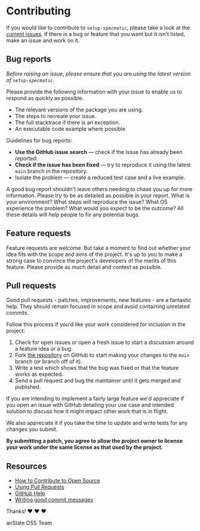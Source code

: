# Contributing

If you would like to contribute to `setup-specmatic`, please take a look at the
[current issues](https://github.com/airslate-oss/setup-specmatic/issues).  If
there is a bug or feature that you want but it isn't listed, make an issue and
work on it.

## Bug reports

*Before raising an issue, please ensure that you are using the latest version
of `setup-specmatic`.*

Please provide the following information with your issue to enable us to
respond as quickly as possible.

* The relevant versions of the package you are using.
* The steps to recreate your issue.
* The full stacktrace if there is an exception.
* An executable code example where possible

Guidelines for bug reports:

* **Use the GitHub issue search** — check if the issue has already been
  reported.
* **Check if the issue has been fixed** — try to reproduce it using the latest
  `main` branch in the repository.
* Isolate the problem — create a reduced test case and a live example.

A good bug report shouldn't leave others needing to chase you up for more
information. Please try to be as detailed as possible in your report. What is
your environment? What steps will reproduce the issue? What OS experience the
problem? What would you expect to be the outcome? All these details will help
people to fix any potential bugs.

## Feature requests

Feature requests are welcome. But take a moment to find out whether your idea
fits with the scope and aims of the project. It's up to *you* to make a strong
case to convince the project's developers of the merits of this feature. Please
provide as much detail and context as possible.

## Pull requests

Good pull requests - patches, improvements, new features - are a fantastic
help. They should remain focused in scope and avoid containing unrelated
commits.

Follow this process if you'd like your work considered for inclusion in the
project:

1. Check for open issues or open a fresh issue to start a discussion around a
   feature idea or a bug.
2. Fork [the repository](https://github.com/airslate-oss/setup-specmatic)
   on GitHub to start making your changes to the `main` branch
   (or branch off of it).
3. Write a test which shows that the bug was fixed or that the feature works as
   expected.
4. Send a pull request and bug the maintainer until it gets merged and published.

If you are intending to implement a fairly large feature we'd appreciate if you
open an issue with GitHub detailing your use case and intended solution to
discuss how it might impact other work that is in flight.

We also appreciate it if you take the time to update and write tests for any
changes you submit.

**By submitting a patch, you agree to allow the project owner to license your
work under the same license as that used by the project.**

## Resources

- [How to Contribute to Open Source](https://opensource.guide/how-to-contribute/)
- [Using Pull Requests](https://help.github.com/articles/about-pull-requests/)
- [GitHub Help](https://help.github.com)
- [Writing good commit messages](http://tbaggery.com/2008/04/19/a-note-about-git-commit-messages.html)

Thanks! :heart: :heart: :heart:

airSlate OSS Team
